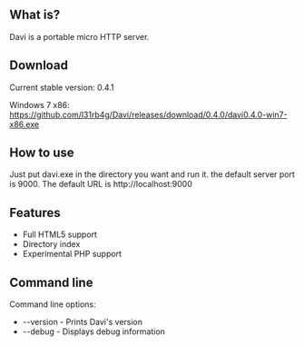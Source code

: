What is?
-------------------
Davi is a portable micro HTTP server.


Download
-------------------
Current stable version: 0.4.1

Windows 7 x86: https://github.com/l31rb4g/Davi/releases/download/0.4.0/davi0.4.0-win7-x86.exe


How to use
-------------------
Just put davi.exe in the directory you want and run it. the default server port is 9000. The default URL is http://localhost:9000


Features
-------------------
- Full HTML5 support
- Directory index
- Experimental PHP support


Command line
-------------------
Command line options:
- --version - Prints Davi's version
- --debug - Displays debug information
